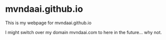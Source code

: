 mvndaai.github.io
=================
This is my webpage for mvndaai.github.io

I might switch over my domain mvndaai.com to here in the future... why not.
